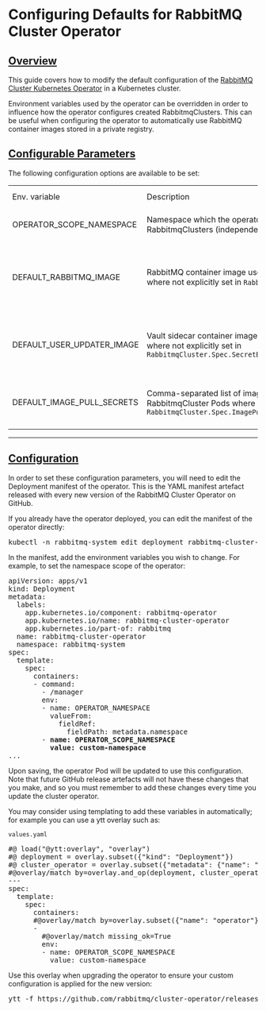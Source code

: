 <!--
Copyright (c) 2020-2021 VMware, Inc. or its affiliates.

All rights reserved. This program and the accompanying materials
are made available under the terms of the under the Apache License,
Version 2.0 (the "License”); you may not use this file except in compliance
with the License. You may obtain a copy of the License at

https://www.apache.org/licenses/LICENSE-2.0

Unless required by applicable law or agreed to in writing, software
distributed under the License is distributed on an "AS IS" BASIS,
WITHOUT WARRANTIES OR CONDITIONS OF ANY KIND, either express or implied.
See the License for the specific language governing permissions and
limitations under the License.
-->

# Configuring Defaults for RabbitMQ Cluster Operator

## <a id="overview" class="anchor" href="#overview">Overview</a>

This guide covers how to modify the default configuration of the [RabbitMQ Cluster Kubernetes Operator](./operator-overview.html) in a Kubernetes cluster.

Environment variables used by the operator can be overridden in order to influence how the operator configures created RabbitmqClusters.
This can be useful when configuring the operator to automatically use RabbitMQ container images stored in a private registry.

## <a id='parameters' class='anchor' href='#parameters'>Configurable Parameters</a>

The following configuration options are available to be set:

<table>
<tr>
<td>
Env. variable
</td>
<td>
Description
</td>
<td>
Effect when unset
</td>
</tr>
<tr>
<td>
OPERATOR_SCOPE_NAMESPACE
</td>
<td>
Namespace which the operator will reconcile and watch RabbitmqClusters (independent of installation namespace)
</td>
<td>
All namespaces are watched and reconciled
</td>
</tr>
<tr>
<td>
DEFAULT_RABBITMQ_IMAGE
</td>
<td>
RabbitMQ container image used for new RabbitmqCluster Pods where not explicitly set in <code>RabbitmqCluster.Spec.Image</code>
</td>
<td>
Operator uses the latest RabbitMQ container image available at time of release for new Pods
</td>
</tr>
<tr>
<td>
DEFAULT_USER_UPDATER_IMAGE
</td>
<td>
Vault sidecar container image used for new RabbitmqCluster Pods where not explicitly set in <code>RabbitmqCluster.Spec.SecretBackend.Vault.DefaultUserUpdaterImage</code>
</td>
<td>
Operator uses the latest sidecar container image available at time of release for new Pods
</td>
</tr>
<tr>
<td>
DEFAULT_IMAGE_PULL_SECRETS
</td>
<td>
Comma-separated list of imagePullSecrets to set by default on all RabbitmqCluster Pods where not explicitly set in <code>RabbitmqCluster.Spec.ImagePullSecrets</code>
</td>
<td>
New RabbitmqCluster Pods have no imagePullSecrets by default
</td>
</tr>
</table>

-----

## <a id='configuration' class='anchor' href='#configuration'>Configuration</a>

In order to set these configuration parameters, you will need to edit the Deployment manifest of the operator.
This is the YAML manifest artefact released with every new version of the RabbitMQ Cluster Operator on GitHub.

If you already have the operator deployed, you can edit the manifest of the operator directly:
<pre class="lang-bash">
kubectl -n rabbitmq-system edit deployment rabbitmq-cluster-operator
</pre>

In the manifest, add the environment variables you wish to change. For example, to set the namespace scope of the operator:
<pre class="lang-yaml">
apiVersion: apps/v1
kind: Deployment
metadata:
  labels:
    app.kubernetes.io/component: rabbitmq-operator
    app.kubernetes.io/name: rabbitmq-cluster-operator
    app.kubernetes.io/part-of: rabbitmq
  name: rabbitmq-cluster-operator
  namespace: rabbitmq-system
spec:
  template:
    spec:
      containers:
      - command:
        - /manager
        env:
        - name: OPERATOR_NAMESPACE
          valueFrom:
            fieldRef:
              fieldPath: metadata.namespace
        - <b>name: OPERATOR_SCOPE_NAMESPACE</b>
          <b>value: custom-namespace</b>
...
</pre>
Upon saving, the operator Pod will be updated to use this configuration.
Note that future GitHub release artefacts will not have these changes that you make, and so you must remember
to add these changes every time you update the cluster operator.

You may consider using templating to add these variables in automatically; for example you can use a ytt overlay
such as:

<code>values.yaml</code>

<pre class="lang-yaml">
#@ load("@ytt:overlay", "overlay")
#@ deployment = overlay.subset({"kind": "Deployment"})
#@ cluster_operator = overlay.subset({"metadata": {"name": "rabbitmq-cluster-operator"}})
#@overlay/match by=overlay.and_op(deployment, cluster_operator),expects="1+"
---
spec:
  template:
    spec:
      containers:
      #@overlay/match by=overlay.subset({"name": "operator"}),expects="1+"
      -
        #@overlay/match missing_ok=True
        env:
        - name: OPERATOR_SCOPE_NAMESPACE
          value: custom-namespace
</pre>
Use this overlay when upgrading the operator to ensure your custom configuration is applied for the new version:
<pre class="lang-bash">
ytt -f https://github.com/rabbitmq/cluster-operator/releases/latest/download/cluster-operator.yml -f values.yaml | kubectl apply -f -
</pre>
